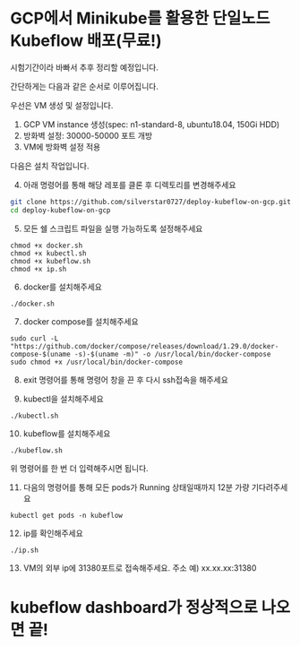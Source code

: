 # GCP에서 Minikube를 활용한 단일노드 Kubeflow 배포(무료!)


시험기간이라 바빠서 추후 정리할 예정입니다.

간단하게는 다음과 같은 순서로 이루어집니다.

우선은 VM 생성 및 설정입니다.
1. GCP VM instance 생성(spec: n1-standard-8, ubuntu18.04, 150Gi HDD)
2. 방화벽 설정: 30000-50000 포트 개방
3. VM에 방화벽 설정 적용

다음은 설치 작업입니다.

4. 아래 명령어를 통해 해당 레포를 클론 후 디렉토리를 변경해주세요
~~~sh
git clone https://github.com/silverstar0727/deploy-kubeflow-on-gcp.git
cd deploy-kubeflow-on-gcp
~~~

5. 모든 쉘 스크립트 파일을 실행 가능하도록 설정해주세요
~~~
chmod +x docker.sh
chmod +x kubectl.sh
chmod +x kubeflow.sh
chmod +x ip.sh
~~~

6. docker를 설치해주세요
~~~
./docker.sh
~~~

7. docker compose를 설치해주세요
~~~
sudo curl -L "https://github.com/docker/compose/releases/download/1.29.0/docker-compose-$(uname -s)-$(uname -m)" -o /usr/local/bin/docker-compose
sudo chmod +x /usr/local/bin/docker-compose
~~~

8. exit 명령어를 통해 명령어 창을 끈 후 다시 ssh접속을 해주세요

9. kubectl을 설치해주세요
~~~
./kubectl.sh
~~~

10. kubeflow를 설치해주세요
~~~
./kubeflow.sh
~~~

위 명령어를 한 번 더 입력해주시면 됩니다.

11. 다음의 명령어를 통해 모든 pods가 Running 상태일때까지 12분 가량 기다려주세요
~~~
kubectl get pods -n kubeflow
~~~

12. ip를 확인해주세요
~~~
./ip.sh
~~~

13. VM의 외부 ip에 31380포트로 접속해주세요.
주소 예) xx.xx.xx:31380


# kubeflow dashboard가 정상적으로 나오면 끝!
